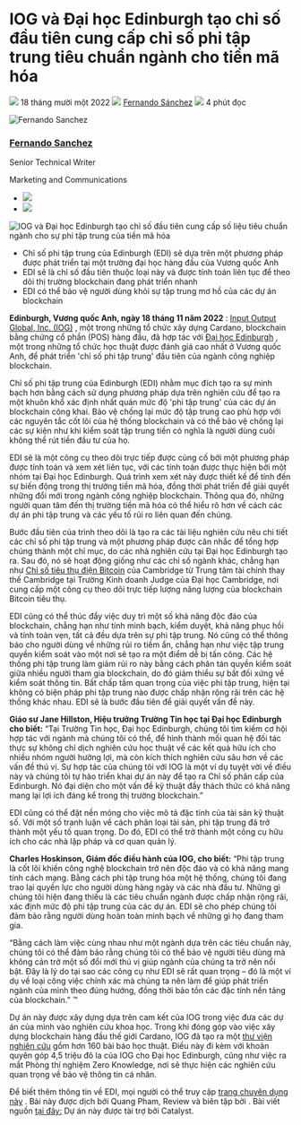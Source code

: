 # IOG và Đại học Edinburgh tạo chỉ số đầu tiên cung cấp chỉ số phi tập trung tiêu chuẩn ngành cho tiền mã hóa

![](img/2022-11-18-cardano-builder-iog-and-university-of-edinburgh-to-create-first-ever-index-to-provide-industry-standard-metric-for-crypto-decentralization.002.png) 18 tháng mười một 2022 ![](img/2022-11-18-cardano-builder-iog-and-university-of-edinburgh-to-create-first-ever-index-to-provide-industry-standard-metric-for-crypto-decentralization.002.png) [Fernando Sánchez](/en/blog/authors/fernando-sanchez/page-1/) ![](img/2022-11-18-cardano-builder-iog-and-university-of-edinburgh-to-create-first-ever-index-to-provide-industry-standard-metric-for-crypto-decentralization.003.png) 4 phút đọc

![Fernando Sanchez](img/2022-11-18-cardano-builder-iog-and-university-of-edinburgh-to-create-first-ever-index-to-provide-industry-standard-metric-for-crypto-decentralization.004.png)[](/en/blog/authors/fernando-sanchez/page-1/)

### [**Fernando Sanchez**](/en/blog/authors/fernando-sanchez/page-1/)

Senior Technical Writer

Marketing and Communications

- ![](img/2022-11-18-cardano-builder-iog-and-university-of-edinburgh-to-create-first-ever-index-to-provide-industry-standard-metric-for-crypto-decentralization.005.png)[](mailto:fernando.sanchez@iohk.io "Email")
- ![](img/2022-11-18-cardano-builder-iog-and-university-of-edinburgh-to-create-first-ever-index-to-provide-industry-standard-metric-for-crypto-decentralization.006.png)[](https://www.linkedin.com/in/linkedinsanchezf/ "LinkedIn")

![IOG và Đại học Edinburgh tạo chỉ số đầu tiên cung cấp số liệu tiêu chuẩn ngành cho sự phi tập trung của tiền mã hóa](img/2022-11-18-cardano-builder-iog-and-university-of-edinburgh-to-create-first-ever-index-to-provide-industry-standard-metric-for-crypto-decentralization.007.jpeg)

- Chỉ số phi tập trung của Edinburgh (EDI) sẽ dựa trên một phương pháp được phát triển tại một trường đại học hàng đầu của Vương quốc Anh
- EDI sẽ là chỉ số đầu tiên thuộc loại này và được tính toán liên tục để theo dõi thị trường blockchain đang phát triển nhanh
- EDI có thể bảo vệ người dùng khỏi sự tập trung mơ hồ của các dự án blockchain

**Edinburgh, Vương quốc Anh, ngày 18 tháng 11 năm 2022** : [Input Output Global, Inc. (IOG)](https://iohk.io/) , một trong những tổ chức xây dựng Cardano, blockchain bằng chứng cổ phần (POS) hàng đầu, đã hợp tác với [Đại học Edinburgh](https://www.ed.ac.uk/) , một trong những tổ chức học thuật được đánh giá cao nhất ở Vương quốc Anh, để phát triển 'chỉ số phi tập trung' đầu tiên của ngành công nghiệp blockchain.

Chỉ số phi tập trung của Edinburgh (EDI) nhằm mục đích tạo ra sự minh bạch hơn bằng cách sử dụng phương pháp dựa trên nghiên cứu để tạo ra một khuôn khổ xác định nhất quán mức độ 'phi tập trung' của các dự án blockchain công khai. Bảo vệ chống lại mức độ tập trung cao phù hợp với các nguyên tắc cốt lõi của hệ thống blockchain và có thể bảo vệ chống lại các sự kiện như khi kiểm soát tập trung tiền có nghĩa là người dùng cuối không thể rút tiền đầu tư của họ.

EDI sẽ là một công cụ theo dõi trực tiếp được củng cố bởi một phương pháp được tính toán và xem xét liên tục, với các tính toán được thực hiện bởi một nhóm tại Đại học Edinburgh. Quá trình xem xét này được thiết kế để tính đến sự biến động trong thị trường tiền mã hóa, đồng thời phát triển để giải quyết những đổi mới trong ngành công nghiệp blockchain. Thông qua đó, những người quan tâm đến thị trường tiền mã hóa có thể hiểu rõ hơn về cách các dự án phi tập trung và các yếu tố rủi ro liên quan đến chúng.

Bước đầu tiên của trình theo dõi là tạo ra các tài liệu nghiên cứu nêu chi tiết các chỉ số phi tập trung và một phương pháp được cân nhắc để tổng hợp chúng thành một chỉ mục, do các nhà nghiên cứu tại Đại học Edinburgh tạo ra. Sau đó, nó sẽ hoạt động giống như các chỉ số ngành khác, chẳng hạn như [Chỉ số tiêu thụ điện Bitcoin](https://ccaf.io/cbeci/index) của Cambridge từ Trung tâm tài chính thay thế Cambridge tại Trường Kinh doanh Judge của Đại học Cambridge, nơi cung cấp một công cụ theo dõi trực tiếp lượng năng lượng của blockchain Bitcoin tiêu thụ.

EDI cũng có thể thúc đẩy việc duy trì một số khả năng độc đáo của blockchain, chẳng hạn như tính minh bạch, kiểm duyệt, khả năng phục hồi và tính toàn vẹn, tất cả đều dựa trên sự phi tập trung. Nó cũng có thể thông báo cho người dùng về những rủi ro tiềm ẩn, chẳng hạn như việc tập trung quyền kiểm soát vào một nơi sẽ tạo ra một điểm dễ bị tấn công. Các hệ thống phi tập trung làm giảm rủi ro này bằng cách phân tán quyền kiểm soát giữa nhiều người tham gia blockchain, do đó giảm thiểu sự bất đối xứng về kiểm soát thông tin. Bất chấp tầm quan trọng của việc phi tập trung, hiện tại không có biện pháp phi tập trung nào được chấp nhận rộng rãi trên các hệ thống khác nhau. EDI sẽ là bước đầu tiên để giải quyết vấn đề này.

**Giáo sư Jane Hillston, Hiệu trưởng Trường Tin học tại Đại học Edinburgh cho biết:** “Tại Trường Tin học, Đại học Edinburgh, chúng tôi tìm kiếm cơ hội hợp tác với ngành mà chúng tôi có thể, để hình thành mối quan hệ đối tác thực sự không chỉ dịch nghiên cứu học thuật về các kết quả hữu ích cho nhiều nhóm người hưởng lợi, mà còn kích thích nghiên cứu sâu hơn về các vấn đề thú vị. Sự hợp tác của chúng tôi với IOG là một ví dụ tuyệt vời về điều này và chúng tôi tự hào triển khai dự án này để tạo ra Chỉ số phân cấp của Edinburgh. Nó đại diện cho một vấn đề kỹ thuật đầy thách thức có khả năng mang lại lợi ích đáng kể trong thị trường blockchain.”

EDI cũng có thể đặt nền móng cho việc mô tả đặc tính của tài sản kỹ thuật số. Với một số tranh luận về cách phân loại tài sản, phi tập trung đã trở thành một yếu tố quan trọng. Do đó, EDI có thể trở thành một công cụ hữu ích cho các nhà lập pháp và cơ quan quản lý.

**Charles Hoskinson, Giám đốc điều hành của IOG, cho biết:** “Phi tập trung là cốt lõi khiến công nghệ blockchain trở nên độc đáo và có khả năng mang tính cách mạng. Bằng cách phi tập trung hóa một hệ thống, chúng tôi đang trao lại quyền lực cho người dùng hàng ngày và các nhà đầu tư. Những gì chúng tôi hiện đang thiếu là các tiêu chuẩn ngành được chấp nhận rộng rãi, xác định mức độ phi tập trung của các dự án. EDI sẽ cho phép chúng tôi đảm bảo rằng người dùng hoàn toàn minh bạch về những gì họ đang tham gia.

“Bằng cách làm việc cùng nhau như một ngành dựa trên các tiêu chuẩn này, chúng tôi có thể đảm bảo rằng chúng tôi có thể bảo vệ người tiêu dùng mà không cản trở một số đổi mới thú vị giúp ngành của chúng ta trở nên nổi bật. Đây là lý do tại sao các công cụ như EDI sẽ rất quan trọng – đó là một ví dụ về loại công việc chính xác mà chúng ta nên làm để giúp phát triển ngành của mình theo đúng hướng, đồng thời bảo tồn các đặc tính nền tảng của blockchain.” ™

Dự án này được xây dựng dựa trên cam kết của IOG trong việc đưa các dự án của mình vào nghiên cứu khoa học. Trong khi đóng góp vào việc xây dựng blockchain hàng đầu thế giới Cardano, IOG đã tạo ra một [thư viện nghiên cứu](https://iohk.io/en/research/) gồm hơn 160 bài báo học thuật. Điều này đi kèm với khoản quyên góp 4,5 triệu đô la của IOG cho Đại học Edinburgh, cũng như việc ra mắt Phòng thí nghiệm Zero Knowledge, nơi sẽ thực hiện các nghiên cứu quan trọng về bảo vệ thông tin cá nhân.

Để biết thêm thông tin về EDI, mọi người có thể truy cập [trang chuyên dụng này](https://www.ed.ac.uk/informatics/blockchain/edi) . Bài này được dịch bởi Quang Pham, Review và biên tập bởi . Bài viết nguồn [tại đây:](https://iohk.io/en/blog/posts/2022/11/18/cardano-builder-iog-and-university-of-edinburgh-to-create-first-ever-index-to-provide-industry-standard-metric-for-crypto-decentralization) Dự án này được tài trợ bởi Catalyst.
